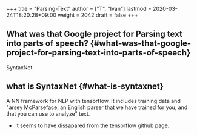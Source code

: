 +++
title = "Parsing-Text"
author = ["T", "Ivan"]
lastmod = 2020-03-24T18:20:28+09:00
weight = 2042
draft = false
+++

## What was that Google project for Parsing text into parts of speech? {#what-was-that-google-project-for-parsing-text-into-parts-of-speech}

SyntaxNet


## what is SyntaxNet {#what-is-syntaxnet}

A NN framework for NLP with tensorflow.
It includes training data and "arsey McParseface, an English
parser that we have trained for you, and that you can use to
analyze" text.

-   It seems to have dissapared from the tensorflow github page.
